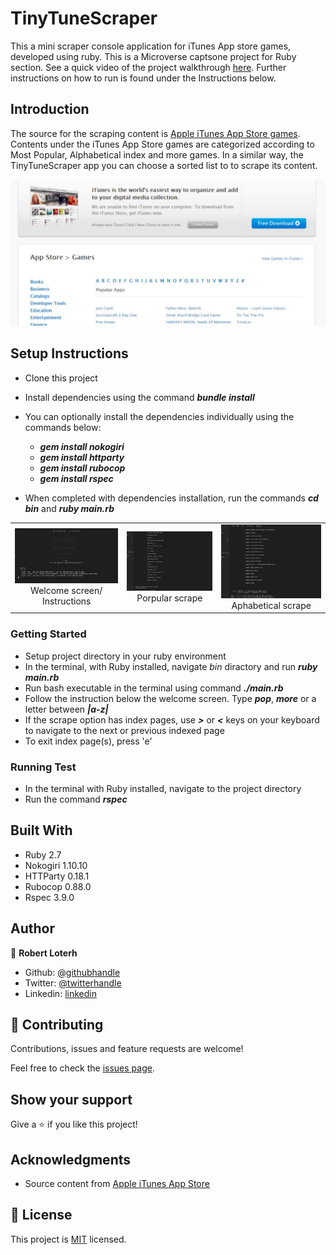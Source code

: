 # TinyTuneScraper
This a mini scraper console application for iTunes App store games, developed using ruby. This is a Microverse captsone project for Ruby section. See a quick video of the project walkthrough [here](https://www.loom.com/share/efecaf78d234412fb2a0e8d3b3113e3b). Further instructions on how to run is found under the Instructions below.

## Introduction
The source for the scraping content is [Apple iTunes App Store games](https://apps.apple.com/us/genre/ios-games/id6014). Contents under the iTunes App Store games are categorized according to Most Popular, Alphabetical index and more games. In a similar way, the TinyTuneScraper app you can choose a sorted list to to scrape its content.


<p align="center">
  <img src="assets/screenshot_1.jpg">
</p>


## Setup Instructions

- Clone this project
- Install dependencies using the command **_bundle install_**
- You can optionally install the dependencies individually using the commands below:
  - **_gem install nokogiri_**
  - **_gem install httparty_**
  - **_gem install rubocop_**
  - **_gem install rspec_**
  
- When completed with dependencies installation, run the commands **_cd bin_** and **_ruby main.rb_**

| | | |
|:-------------------------:|:-------------------------:|:-------------------------:|
|<img width="800" alt="Welcome screen screenshot" src="assets/screenshot_2.jpg">  Welcome screen/ Instructions |  <img width="800" alt="Porpular scrape screenshot" src="assets/screenshot_3.jpg">Porpular scrape|<img width="800" alt="Aphabetical scrape screenshot" src="assets/screenshot_4.jpg"> Aphabetical scrape |

### Getting Started
- Setup project directory in your ruby environment
- In the terminal, with Ruby installed, navigate *bin* diractory and run **_ruby main.rb_**
- Run bash executable in the terminal using command **_./main.rb_**
- Follow the instruction below the welcome screen. Type **_pop_**, **_more_** or a letter between **_|a-z|_**
- If the scrape option has index pages, use **_>_** or **_<_** keys on your keyboard to navigate to the next or previous indexed page
- To exit index page(s), press 'e'

### Running Test
- In the terminal with Ruby installed, navigate to the project directory
- Run the command **_rspec_**

## Built With

- Ruby 2.7
- Nokogiri 1.10.10
- HTTParty 0.18.1
- Rubocop 0.88.0
- Rspec 3.9.0

## Author
👤 **Robert Loterh**

- Github: [@githubhandle](https://github.com/rloterh )
- Twitter: [@twitterhandle](https://twitter.com/RLoterh )
- Linkedin: [linkedin](https://www.linkedin.com/in/robert-loterh-30b265135/)

## 🤝 Contributing

Contributions, issues and feature requests are welcome!

Feel free to check the [issues page](issues/).

## Show your support

Give a ⭐️ if you like this project!

## Acknowledgments

- Source content from [Apple iTunes App Store](https://apps.apple.com)

## 📝 License

This project is [MIT](lic.url) licensed.

